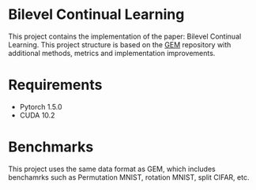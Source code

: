 # Bilevel Continual Learning

This project contains the implementation of the paper: Bilevel Continual Learning.
This project structure is based on the [GEM](https://github.com/facebookresearch/GradientEpisodicMemory) repository with additional methods, metrics and implementation improvements. 

# Requirements
- Pytorch 1.5.0
- CUDA 10.2

# Benchmarks
This project uses the same data format as GEM, which includes benchamrks such as Permutation MNIST, rotation MNIST, split CIFAR, etc.


